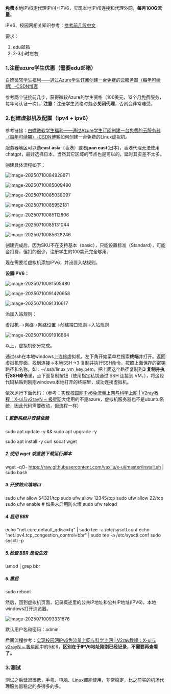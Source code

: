 **免费**本地IPV6走代理IPV4+IPV6，实现本地IPV6连接和代理外网，**每月100G流量**。

IPV6、校园网相关知识参考：[参考前几段中文](https://github.com/Toothbrush-Lee/Free-IPv6)

要求：

1. edu邮箱
2. 2-3小时左右

### 1.注册azure学生优惠（需要edu邮箱）

[白嫖微软学生福利——通过Azure学生订阅创建一台免费的云服务器（每年可续期）-CSDN博客](https://blog.csdn.net/2301_79518550/article/details/147282995)

参考两个链接前几步，获得微软Azure的学生资格（100美元，12个月免费服务，每年可认证一次）。**注意**：注册学生资格时务必**关闭代理**，否则会非常难受。

### 2.创建虚拟机及配置（ipv4 + ipv6）

参考链接：[白嫖微软学生福利——通过Azure学生订阅创建一台免费的云服务器（每年可续期）-CSDN博客](https://blog.csdn.net/2301_79518550/article/details/147282995)如何创建一台免费的Linux虚拟机。

服务器地区可以选**east asia**（香港）或者**jpan east**(日本)，香港代理无法使用chatgpt，最好选择日本，当然其它区域的节点也是可以的，延时其实差不太多。

创建具体流程如下：

![image-20250710084928871](./image-20250710084928871.png)

![image-20250710085009490](.\image-20250710085009490.png)

![image-20250710085038097](.\image-20250710085038097.png)

![image-20250710085952181](.\image-20250710085952181.png)

![image-20250710085112806](.\image-20250710085112806.png)

![image-20250710085131044](.\image-20250710085131044.png)

![image-20250710085628246](.\image-20250710085628246.png)

创建完成后，因为SKU不在支持基本（basic），只能设置标准（Standard），可能会扣费，但扣的很少，注册学生的100美元完全够用。

现在需要给虚拟机添加IPV6，并设置入站规则。

**设置IPV6：**

![image-20250710091505480](.\image-20250710091505480.png)

![image-20250710091420658](.\image-20250710091420658.png)

![image-20250710091310617](.\image-20250710091310617.png)

添加入站规则：

虚拟机-->网络->网络设置->创建端口规则->入站规则

![image-20250710091916864](.\image-20250710091916864.png)

以上，虚拟机部分完成。

通过ssh在本地windows上连接虚拟机，左下角开始菜单栏搜索**终端**并打开。返回虚拟机界面，找到连接->本地SSH->3 复制并执行SSH命令，按照上面保存的密钥路径和名称，如：~/.ssh/linux_vm_key.pem，把上面这个路径复制到**3 复制并执行SSH命令**里，点下面复制按钮（使用指定私钥通过 SSH 连接到 VM。），将这段代码粘贴到刚刚windows本地打开的终端里，成功连接虚拟机。

依次运行下面代码：（参考：[实现校园网IPv6免流量上网与科学上网 | V2ray教程：X-ui与v2rayN ~ 极星网](https://www.jixing.one/vps/v2ray-xui-v2rayn/)大佬用的不是azure，虚拟机服务器也不是ubuntu系统，因此代码需要改动，但流程一样）

##### 1.更新系统并安装依赖
sudo apt update -y && sudo apt upgrade -y

sudo apt install -y curl socat wget

##### 2.使用 wget 或直接下载运行脚本
wget -qO- https://raw.githubusercontent.com/vaxilu/x-ui/master/install.sh | sudo bash

##### 3.开放防火墙端口
sudo ufw allow 54321/tcp
sudo ufw allow 12345/tcp
sudo ufw allow 22/tcp
sudo ufw enable  # 如果未启用防火墙
sudo ufw reload

##### 4.启用 BBR
echo "net.core.default_qdisc=fq" | sudo tee -a /etc/sysctl.conf
echo "net.ipv4.tcp_congestion_control=bbr" | sudo tee -a /etc/sysctl.conf
sudo sysctl -p

##### 5.检查 BBR 是否生效
lsmod | grep bbr

##### 6.重启
sudo reboot

然后，回到虚拟机页面，记录概述里的公共IP地址和公共IP地址(IPV6)，本地windows打开浏览器。

![image-20250710093331876](.\image-20250710093331876.png)

默认用户名和密码：admin

后面流程参考：[实现校园网IPv6免流量上网与科学上网 | V2ray教程：X-ui与v2rayN ~ 极星网](https://www.jixing.one/vps/v2ray-xui-v2rayn/)中的5和6，**区别在于IPV6地址刚刚已经记录，不需要再查看了。**

### 3.测试

测试之后延迟很低，手机、电脑、Linux都能使用，非常稳定，比之前买的机场代理服务器稳定的多得多的多。
